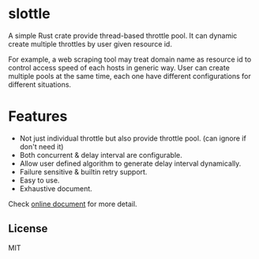 # slottle

A simple Rust crate provide thread-based throttle pool. It can dynamic create multiple throttles by user given resource id.

For example, a web scraping tool may treat domain name as resource id to control access speed of each hosts in generic way. User can create multiple pools at the same time, each one have different configurations for different situations.



# Features

- Not just individual throttle but also provide throttle pool. (can ignore if don't need it)
- Both concurrent & delay interval are configurable.
- Allow user defined algorithm to generate delay interval dynamically.
- Failure sensitive & builtin retry support.
- Easy to use.
- Exhaustive document.

Check [online document](https://docs.rs/slottle/) for more detail.



## License

MIT
